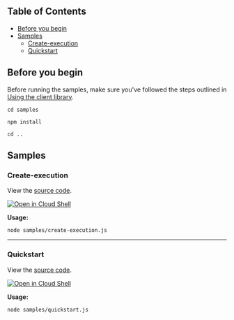 
## Table of Contents

* [Before you begin](#before-you-begin)
* [Samples](#samples)
  * [Create-execution](#create-execution)
  * [Quickstart](#quickstart)

## Before you begin

Before running the samples, make sure you've followed the steps outlined in
[Using the client library](https://github.com/googleapis/nodejs-workflows#using-the-client-library).

`cd samples`

`npm install`

`cd ..`

## Samples



### Create-execution

View the [source code](https://github.com/googleapis/nodejs-workflows/blob/main/samples/create-execution.js).

[![Open in Cloud Shell][shell_img]](https://console.cloud.google.com/cloudshell/open?git_repo=https://github.com/googleapis/nodejs-workflows&page=editor&open_in_editor=samples/create-execution.js,samples/README.md)

__Usage:__


`node samples/create-execution.js`


-----




### Quickstart

View the [source code](https://github.com/googleapis/nodejs-workflows/blob/main/samples/quickstart.js).

[![Open in Cloud Shell][shell_img]](https://console.cloud.google.com/cloudshell/open?git_repo=https://github.com/googleapis/nodejs-workflows&page=editor&open_in_editor=samples/quickstart.js,samples/README.md)

__Usage:__


`node samples/quickstart.js`






[shell_img]: https://gstatic.com/cloudssh/images/open-btn.png
[shell_link]: https://console.cloud.google.com/cloudshell/open?git_repo=https://github.com/googleapis/nodejs-workflows&page=editor&open_in_editor=samples/README.md
[product-docs]: https://cloud.google.com/workflows/docs/
